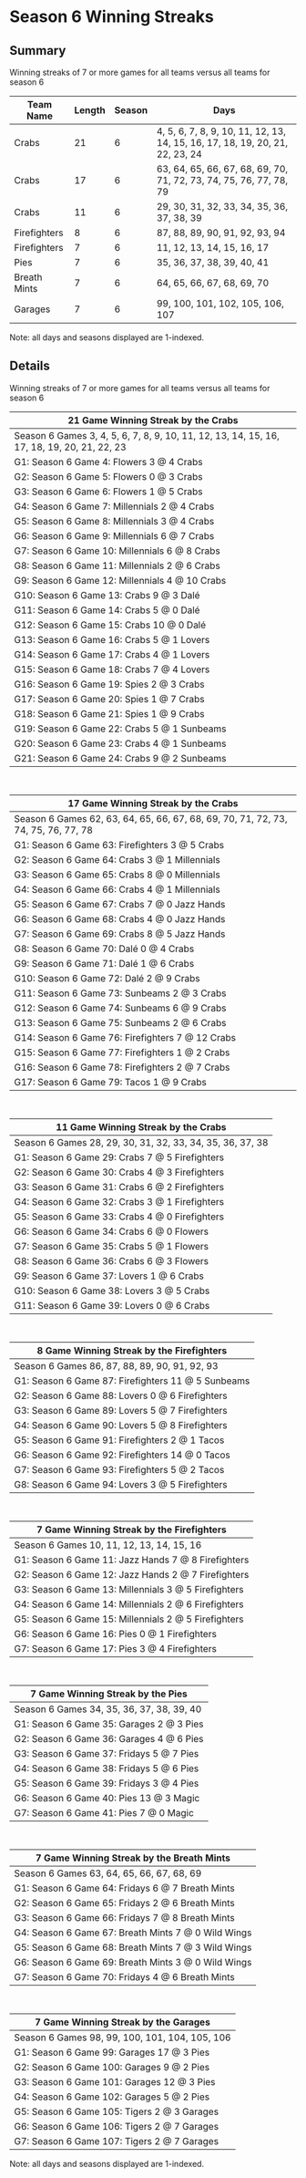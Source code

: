 # Season 6 Winning Streaks
## Summary



Winning streaks of 7 or more games for all teams versus all teams for season 6



| Team Name | Length | Season | Days |
| ----- | ----- | ----- | ----- |
| Crabs                          | 21         | 6          | 4, 5, 6, 7, 8, 9, 10, 11, 12, 13, 14, 15, 16, 17, 18, 19, 20, 21, 22, 23, 24 |
| Crabs                          | 17         | 6          | 63, 64, 65, 66, 67, 68, 69, 70, 71, 72, 73, 74, 75, 76, 77, 78, 79 |
| Crabs                          | 11         | 6          | 29, 30, 31, 32, 33, 34, 35, 36, 37, 38, 39 |
| Firefighters                   | 8          | 6          | 87, 88, 89, 90, 91, 92, 93, 94 |
| Firefighters                   | 7          | 6          | 11, 12, 13, 14, 15, 16, 17 |
| Pies                           | 7          | 6          | 35, 36, 37, 38, 39, 40, 41 |
| Breath Mints                   | 7          | 6          | 64, 65, 66, 67, 68, 69, 70 |
| Garages                        | 7          | 6          | 99, 100, 101, 102, 105, 106, 107 |




Note: all days and seasons displayed are 1-indexed.

## Details


Winning streaks of 7 or more games for all teams versus all teams for season 6

| 21 Game Winning Streak by the Crabs |
| ----- |
| Season 6 Games 3, 4, 5, 6, 7, 8, 9, 10, 11, 12, 13, 14, 15, 16, 17, 18, 19, 20, 21, 22, 23 |
| G1: Season 6 Game 4: Flowers 3  @  4 Crabs |
| G2: Season 6 Game 5: Flowers 0  @  3 Crabs |
| G3: Season 6 Game 6: Flowers 1  @  5 Crabs |
| G4: Season 6 Game 7: Millennials 2  @  4 Crabs |
| G5: Season 6 Game 8: Millennials 3  @  4 Crabs |
| G6: Season 6 Game 9: Millennials 6  @  7 Crabs |
| G7: Season 6 Game 10: Millennials 6  @  8 Crabs |
| G8: Season 6 Game 11: Millennials 2  @  6 Crabs |
| G9: Season 6 Game 12: Millennials 4  @ 10 Crabs |
| G10: Season 6 Game 13: Crabs 9  @  3 Dalé |
| G11: Season 6 Game 14: Crabs 5  @  0 Dalé |
| G12: Season 6 Game 15: Crabs 10 @  0 Dalé |
| G13: Season 6 Game 16: Crabs 5  @  1 Lovers |
| G14: Season 6 Game 17: Crabs 4  @  1 Lovers |
| G15: Season 6 Game 18: Crabs 7  @  4 Lovers |
| G16: Season 6 Game 19: Spies 2  @  3 Crabs |
| G17: Season 6 Game 20: Spies 1  @  7 Crabs |
| G18: Season 6 Game 21: Spies 1  @  9 Crabs |
| G19: Season 6 Game 22: Crabs 5  @  1 Sunbeams |
| G20: Season 6 Game 23: Crabs 4  @  1 Sunbeams |
| G21: Season 6 Game 24: Crabs 9  @  2 Sunbeams |

<br />

| 17 Game Winning Streak by the Crabs |
| ----- |
| Season 6 Games 62, 63, 64, 65, 66, 67, 68, 69, 70, 71, 72, 73, 74, 75, 76, 77, 78 |
| G1: Season 6 Game 63: Firefighters 3  @  5 Crabs |
| G2: Season 6 Game 64: Crabs 3  @  1 Millennials |
| G3: Season 6 Game 65: Crabs 8  @  0 Millennials |
| G4: Season 6 Game 66: Crabs 4  @  1 Millennials |
| G5: Season 6 Game 67: Crabs 7  @  0 Jazz Hands |
| G6: Season 6 Game 68: Crabs 4  @  0 Jazz Hands |
| G7: Season 6 Game 69: Crabs 8  @  5 Jazz Hands |
| G8: Season 6 Game 70: Dalé 0  @  4 Crabs |
| G9: Season 6 Game 71: Dalé 1  @  6 Crabs |
| G10: Season 6 Game 72: Dalé 2  @  9 Crabs |
| G11: Season 6 Game 73: Sunbeams 2  @  3 Crabs |
| G12: Season 6 Game 74: Sunbeams 6  @  9 Crabs |
| G13: Season 6 Game 75: Sunbeams 2  @  6 Crabs |
| G14: Season 6 Game 76: Firefighters 7  @ 12 Crabs |
| G15: Season 6 Game 77: Firefighters 1  @  2 Crabs |
| G16: Season 6 Game 78: Firefighters 2  @  7 Crabs |
| G17: Season 6 Game 79: Tacos 1  @  9 Crabs |

<br />

| 11 Game Winning Streak by the Crabs |
| ----- |
| Season 6 Games 28, 29, 30, 31, 32, 33, 34, 35, 36, 37, 38 |
| G1: Season 6 Game 29: Crabs 7  @  5 Firefighters |
| G2: Season 6 Game 30: Crabs 4  @  3 Firefighters |
| G3: Season 6 Game 31: Crabs 6  @  2 Firefighters |
| G4: Season 6 Game 32: Crabs 3  @  1 Firefighters |
| G5: Season 6 Game 33: Crabs 4  @  0 Firefighters |
| G6: Season 6 Game 34: Crabs 6  @  0 Flowers |
| G7: Season 6 Game 35: Crabs 5  @  1 Flowers |
| G8: Season 6 Game 36: Crabs 6  @  3 Flowers |
| G9: Season 6 Game 37: Lovers 1  @  6 Crabs |
| G10: Season 6 Game 38: Lovers 3  @  5 Crabs |
| G11: Season 6 Game 39: Lovers 0  @  6 Crabs |

<br />

| 8 Game Winning Streak by the Firefighters |
| ----- |
| Season 6 Games 86, 87, 88, 89, 90, 91, 92, 93 |
| G1: Season 6 Game 87: Firefighters 11 @  5 Sunbeams |
| G2: Season 6 Game 88: Lovers 0  @  6 Firefighters |
| G3: Season 6 Game 89: Lovers 5  @  7 Firefighters |
| G4: Season 6 Game 90: Lovers 5  @  8 Firefighters |
| G5: Season 6 Game 91: Firefighters 2  @  1 Tacos |
| G6: Season 6 Game 92: Firefighters 14 @  0 Tacos |
| G7: Season 6 Game 93: Firefighters 5  @  2 Tacos |
| G8: Season 6 Game 94: Lovers 3  @  5 Firefighters |

<br />

| 7 Game Winning Streak by the Firefighters |
| ----- |
| Season 6 Games 10, 11, 12, 13, 14, 15, 16 |
| G1: Season 6 Game 11: Jazz Hands 7  @  8 Firefighters |
| G2: Season 6 Game 12: Jazz Hands 2  @  7 Firefighters |
| G3: Season 6 Game 13: Millennials 3  @  5 Firefighters |
| G4: Season 6 Game 14: Millennials 2  @  6 Firefighters |
| G5: Season 6 Game 15: Millennials 2  @  5 Firefighters |
| G6: Season 6 Game 16: Pies 0  @  1 Firefighters |
| G7: Season 6 Game 17: Pies 3  @  4 Firefighters |

<br />

| 7 Game Winning Streak by the Pies |
| ----- |
| Season 6 Games 34, 35, 36, 37, 38, 39, 40 |
| G1: Season 6 Game 35: Garages 2  @  3 Pies |
| G2: Season 6 Game 36: Garages 4  @  6 Pies |
| G3: Season 6 Game 37: Fridays 5  @  7 Pies |
| G4: Season 6 Game 38: Fridays 5  @  6 Pies |
| G5: Season 6 Game 39: Fridays 3  @  4 Pies |
| G6: Season 6 Game 40: Pies 13 @  3 Magic |
| G7: Season 6 Game 41: Pies 7  @  0 Magic |

<br />

| 7 Game Winning Streak by the Breath Mints |
| ----- |
| Season 6 Games 63, 64, 65, 66, 67, 68, 69 |
| G1: Season 6 Game 64: Fridays 6  @  7 Breath Mints |
| G2: Season 6 Game 65: Fridays 2  @  6 Breath Mints |
| G3: Season 6 Game 66: Fridays 7  @  8 Breath Mints |
| G4: Season 6 Game 67: Breath Mints 7  @  0 Wild Wings |
| G5: Season 6 Game 68: Breath Mints 7  @  3 Wild Wings |
| G6: Season 6 Game 69: Breath Mints 3  @  0 Wild Wings |
| G7: Season 6 Game 70: Fridays 4  @  6 Breath Mints |

<br />

| 7 Game Winning Streak by the Garages |
| ----- |
| Season 6 Games 98, 99, 100, 101, 104, 105, 106 |
| G1: Season 6 Game 99: Garages 17 @  3 Pies |
| G2: Season 6 Game 100: Garages 9  @  2 Pies |
| G3: Season 6 Game 101: Garages 12 @  3 Pies |
| G4: Season 6 Game 102: Garages 5  @  2 Pies |
| G5: Season 6 Game 105: Tigers 2  @  3 Garages |
| G6: Season 6 Game 106: Tigers 2  @  7 Garages |
| G7: Season 6 Game 107: Tigers 2  @  7 Garages |



Note: all days and seasons displayed are 1-indexed.

